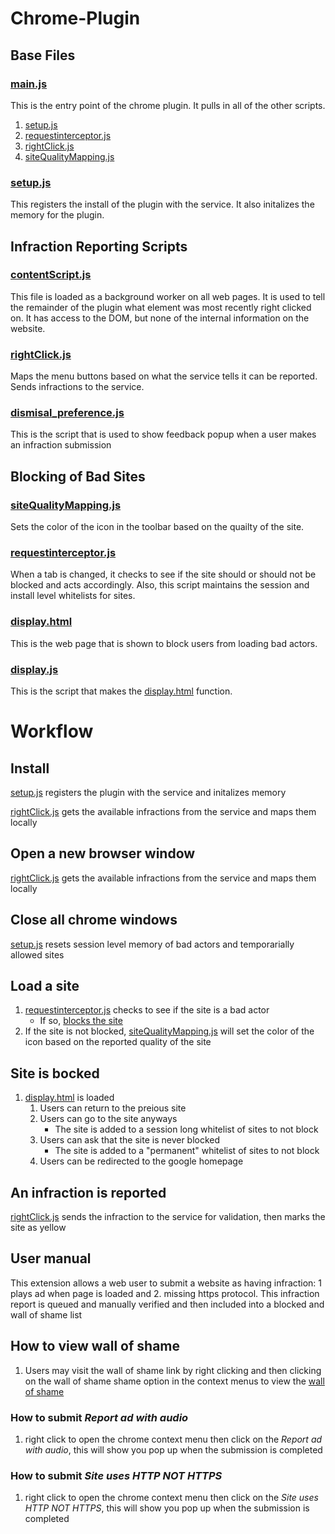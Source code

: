 # Chrome-Plugin

## Base Files

### [main.js](./src/main.js)
This is the entry point of the chrome plugin.
It pulls in all of the other scripts.
1) [setup.js](./src/setup.js)
1) [requestinterceptor.js](./src/requestinterceptor.js)
1) [rightClick.js](./src/rightClick.js)
1) [siteQualityMapping.js](./src/siteQualityMapping.js)

### [setup.js](./src/setup.js)
This registers the install of the plugin with the service.
It also initalizes the memory for the plugin.

## Infraction Reporting Scripts

### [contentScript.js](./src/contentScript.js)
This file is loaded as a background worker on all web pages. 
It is used to tell the remainder of the plugin what element was most recently right clicked on. 
It has access to the DOM, but none of the internal information on the website. 

### [rightClick.js](./src/rightClick.js)
Maps the menu buttons based on what the service tells it can be reported.
Sends infractions to the service.

### [dismisal_preference.js](./src/dismisal_preference.js)
This is the script that is used to show feedback popup when a user makes an infraction submission 

## Blocking of Bad Sites

### [siteQualityMapping.js](./src/siteQualityMapping.js)
Sets the color of the icon in the toolbar based on the quailty of the site.

### [requestinterceptor.js](./src/requestinterceptor.js)
When a tab is changed, it checks to see if the site should or should not be blocked and acts accordingly.
Also, this script maintains the session and install level whitelists for sites. 

### [display.html](./src/display.html)
This is the web page that is shown to block users from loading bad actors.

### [display.js](./src/display.js)
This is the script that makes the [display.html](./display.html) function. 



# Workflow
## Install
[setup.js](./src/setup.js) registers the plugin with the service and initalizes memory

[rightClick.js](./src/rightClick.js) gets the available infractions from the service and maps them locally 

## Open a new browser window
[rightClick.js](./src/rightClick.js) gets the available infractions from the service and maps them locally 

## Close all chrome windows
[setup.js](./src/setup.js) resets session level memory of bad actors and temporarially allowed sites 

## Load a site
1) [requestinterceptor.js](./src/requestinterceptor.js) checks to see if the site is a bad actor
	- If so, [blocks the site](#site-is-blocked)
1) If the site is not blocked, [siteQualityMapping.js](./src/siteQualityMapping.js) will set the color of the icon based on the reported quality of the site
	
## Site is bocked
1) [display.html](./src/display.html) is loaded
	1) Users can return to the preious site
	1) Users can go to the site anyways
		- The site is added to a session long whitelist of sites to not block
	1) Users can ask that the site is never blocked
		- The site is added to a "permanent" whitelist of sites to not block
	1) Users can be redirected to the google homepage
	
## An infraction is reported
[rightClick.js](./src/rightClick.js) sends the infraction to the service for validation, then marks the site as yellow

## User manual 

This extension allows a web user to submit a website as having infraction: 1 plays ad when page is loaded and 2. missing https protocol.
This infraction report is queued and manually verified and then included into a blocked and wall of shame list


## How to view wall of shame
1. Users may visit the wall of shame link by right clicking and then clicking on the wall of shame shame option in the context menus to view the [wall of shame](https://cyberspace-citizenship-coefficient.github.io/Wall-of-Shame/)

### How to submit *Report ad with audio*
1. right click to open the chrome context menu then click on the *Report ad with audio*, this will show you pop up when the submission is completed


### How to submit *Site uses HTTP NOT HTTPS*
1. right click to open the chrome context menu then click on the *Site uses HTTP NOT HTTPS*, this will show you pop up when the submission is completed

